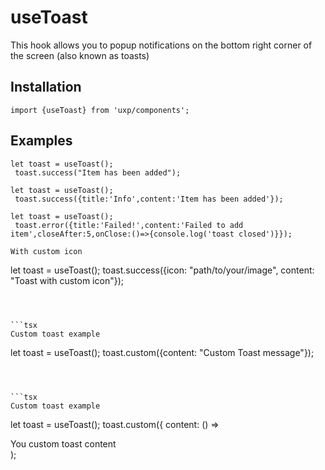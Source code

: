 # useToast



This hook allows you to popup notifications on the bottom right corner of the screen
(also known as toasts)

 

## Installation



```tsx
import {useToast} from 'uxp/components';
```

## Examples



```tsx
let toast = useToast();
 toast.success("Item has been added");
```



```tsx
let toast = useToast();
 toast.success({title:'Info',content:'Item has been added'});
```



```tsx
let toast = useToast();
 toast.error({title:'Failed!',content:'Failed to add item',closeAfter:5,onClose:()=>{console.log('toast closed')}});
```



```tsx
With custom icon
```
 let toast = useToast();
 toast.success({icon: "path/to/your/image", content: "Toast with custom icon"});
```



```tsx
Custom toast example
```
 let toast = useToast();
 toast.custom({content: "Custom Toast message"});
```



```tsx
Custom toast example
```
 let toast = useToast();
 toast.custom({
     content: () => <div className="content">
             You custom toast content
         </div>
 );
```

